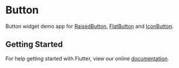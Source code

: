 # Button

Button widget demo app for [RaisedButton](https://docs.flutter.io/flutter/material/RaisedButton-class.html), 
[FlatButton](https://docs.flutter.io/flutter/material/FlatButton-class.html) and [IconButton](https://docs.flutter.io/flutter/material/IconButton-class.html).

## Getting Started

For help getting started with Flutter, view our online
[documentation](https://flutter.io/).
